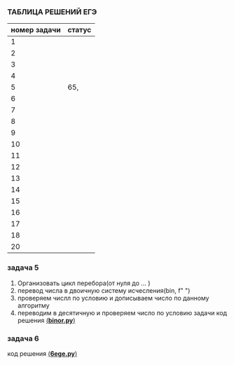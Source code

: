 ### ТАБЛИЦА РЕШЕНИЙ ЕГЭ

| номер задачи | статус |
|--------------|--------|
| 1            |        |
| 2            |        |
| 3            |        |
| 4            |        |
| 5            | 65,    |
| 6            |        |
| 7            |        |
| 8            |        |
| 9            |        |
| 10           |        |
| 11           |        |
| 12           |        |
| 13           |        |
| 14           |        |
| 15           |        |
| 16           |        |
| 17           |        |
| 18           |        |
| 20           |        |

### задача 5
1) Организовать цикл перебора(от нуля до ... )
2) перевод числа в двоичную систему исчесления(bin, f" ")
3) проверяем числл по условию и дописываем число по данному алгоритму
4) переводим в десятичную и проверяем число по условию задачи
код решения [(**binor.py**)](https://github.com/grad154/timurbakeev154/blob/main/2%D0%BF%D0%BE%D0%BB%D1%83%D0%B3%D0%BE%D0%B4%D0%B8%D0%B5%D0%9B%D0%B8%D1%86%D0%B5%D0%B9/binor.py)

### задача 6 
код решения [(**6ege.py**)](https://github.com/grad154/timurbakeev154/blob/main/2%D0%BF%D0%BE%D0%BB%D1%83%D0%B3%D0%BE%D0%B4%D0%B8%D0%B5%D0%9B%D0%B8%D1%86%D0%B5%D0%B9/6ege.py)
